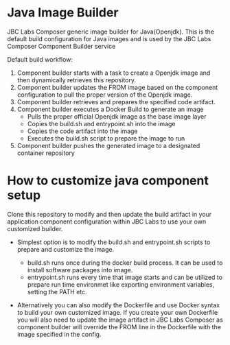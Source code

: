 # Java Image Builder

JBC Labs Composer generic image builder for Java(Openjdk). This is the default build configuration for Java images and is used by the JBC Labs Composer Component Builder service

Default build workflow:

1. Component builder starts with a task to create a Openjdk image and then dynamically retrieves this repository.
2. Component builder updates the FROM image based on the component configuration to pull the proper version of the Openjdk image.
3. Component builder retrieves and prepares the specified code artifact.
4. Component builder executes a Docker Build to generate an image
    - Pulls the proper official Openjdk image as the base image layer
    - Copies the build.sh and entrypoint.sh into the image
    - Copies the code artifact into the image
    - Executes the build.sh script to prepare the image to run 
5. Component builder pushes the generated image to a designated container repository

# How to customize java component setup
Clone this repository to modify and then update the build artifact in your application component configuration within JBC Labs to use your own customized builder.
- Simplest option is to modify the build.sh and entrypoint.sh scripts to prepare and customize the image.
  - build.sh runs once during the docker build process. It can be used to install software packages into image.
  - entrypoint.sh runs every time that image starts and can be utilized to prepare run time environmet like exporting environment variables, setting the PATH etc.
  
- Alternatively you can also modify the Dockerfile and use Docker syntax to build your own customized image. If you create your own Dockerfile you will also need to update the image artifact in JBC Labs Composer as component builder will override the FROM line in the Dockerfile with the image specified in the config.
